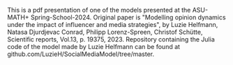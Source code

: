This is a pdf presentation of one of the models presented at the ASU-MATH+ Spring-School-2024. 
Original paper is "Modelling opinion dynamics under the impact of influencer and media strategies", by Luzie Helfmann, Natasa Djurdjevac Conrad, Philipp Lorenz-Spreen, Christof Schütte, Scientific reports, Vol.13, p. 19375, 2023.
Repository containing the Julia code of the model made by Luzie Helfmann can be found at github.com/LuzieH/SocialMediaModel/tree/master.
